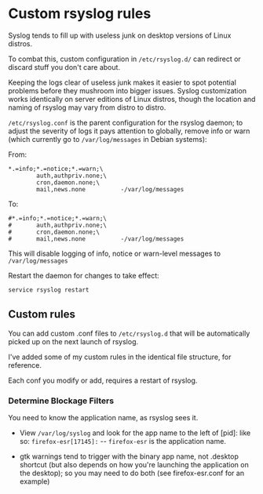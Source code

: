 # Custom rsyslog rules

Syslog tends to fill up with useless junk on desktop versions of Linux distros.

To combat this, custom configuration in `/etc/rsyslog.d/` can redirect or discard stuff you don't care about.

Keeping the logs clear of useless junk makes it easier to spot potential problems before they mushroom into bigger issues.  Syslog customization works identically on server editions of Linux distros, though the location and naming of rsyslog may vary from distro to distro.

`/etc/rsyslog.conf` is the parent configuration for the rsyslog daemon; to adjust the severity of logs it pays attention to globally, remove info or warn (which currently go to `/var/log/messages` in Debian systems):

From:
```aconf
*.=info;*.=notice;*.=warn;\
        auth,authpriv.none;\
        cron,daemon.none;\
        mail,news.none          -/var/log/messages
```

To:
```aconf
#*.=info;*.=notice;*.=warn;\
#       auth,authpriv.none;\
#       cron,daemon.none;\
#       mail,news.none          -/var/log/messages
```

This will disable logging of info, notice or warn-level messages to `/var/log/messages`

Restart the daemon for changes to take effect:
```bash
service rsyslog restart
```

## Custom rules

You can add custom .conf files to `/etc/rsyslog.d` that will be automatically picked up on the next launch of rsyslog.

I've added some of my custom rules in the identical file structure, for reference.

Each conf you modify or add, requires a restart of rsyslog.

### Determine Blockage Filters
You need to know the application name, as rsyslog sees it.
- View `/var/log/syslog` and look for the app name to the left of [pid]: like so: `firefox-esr[17145]:` -- `firefox-esr` is the application name.

- gtk warnings tend to trigger with the binary app name, not .desktop shortcut (but also depends on how you're launching the application on the desktop); so you may need to do both (see firefox-esr.conf for an example)
